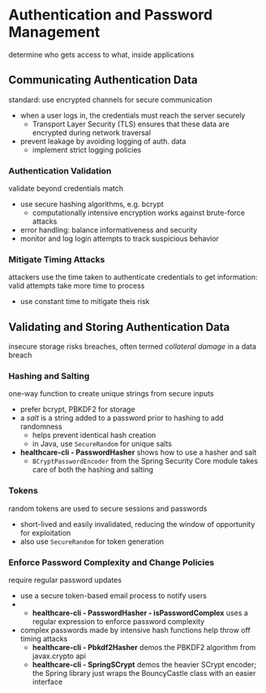 # Authentication and Password Management
determine who gets access to what, inside applications

## Communicating Authentication Data
standard: use encrypted channels for secure communication
  * when a user logs in, the credentials must reach the server securely
    * Transport Layer Security (TLS) ensures that these data are encrypted during network traversal
  * prevent leakage by avoiding logging of auth. data
    * implement strict logging policies

### Authentication Validation
validate beyond credentials match
* use secure hashing algorithms, e.g. bcrypt
  * computationally intensive encryption works against brute-force attacks
* error handling: balance informativeness and security
* monitor and log login attempts to track suspicious behavior

### Mitigate Timing Attacks
attackers use the time taken to authenticate credentials to get information: valid attempts take more time to process
* use constant time to mitigate theis risk

## Validating and Storing Authentication Data
insecure storage risks breaches, often termed *collateral damage* in a data breach

### Hashing and Salting
one-way function to create unique strings from secure inputs
* prefer bcrypt, PBKDF2 for storage
* a *salt* is a string added to a password prior to hashing to add randomness
  * helps prevent identical hash creation
  * in Java, use `SecureRandom` for unique salts
* **healthcare-cli - PasswordHasher** shows how to use a hasher and salt
  * `BCryptPasswordEncoder` from the Spring Security Core module takes care of both the hashing and salting

### Tokens
random tokens are used to secure sessions and passwords
* short-lived and easily invalidated, reducing the window of opportunity for exploitation
* also use `SecureRandom` for token generation

### Enforce Password Complexity and Change Policies
require regular password updates
* use a secure token-based email process to notify users
* * **healthcare-cli - PasswordHasher - isPasswordComplex** uses a regular expression to enforce password complexity
* complex passwords made by intensive hash functions help throw off timing attacks
  * **healthcare-cli - Pbkdf2Hasher** demos the PBKDF2 algorithm from javax.crypto api
  * **healthcare-cli - SpringSCrypt** demos the heavier SCrypt encoder; the Spring library just wraps the BouncyCastle class with an easier interface